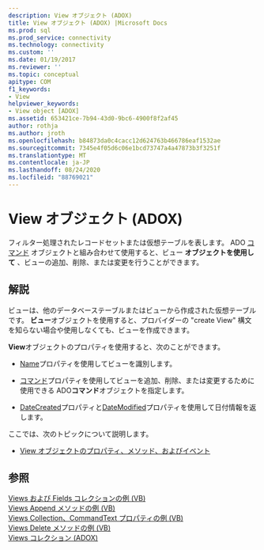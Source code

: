 ```yaml
---
description: View オブジェクト (ADOX)
title: View オブジェクト (ADOX) |Microsoft Docs
ms.prod: sql
ms.prod_service: connectivity
ms.technology: connectivity
ms.custom: ''
ms.date: 01/19/2017
ms.reviewer: ''
ms.topic: conceptual
apitype: COM
f1_keywords:
- View
helpviewer_keywords:
- View object [ADOX]
ms.assetid: 653421ce-7b94-43d0-9bc6-4900f8f2af45
author: rothja
ms.author: jroth
ms.openlocfilehash: b84873da0c4cacc12d624763b466786eaf1532ae
ms.sourcegitcommit: 7345e4f05d6c06e1bcd73747a4a47873b3f3251f
ms.translationtype: MT
ms.contentlocale: ja-JP
ms.lasthandoff: 08/24/2020
ms.locfileid: "88769021"
---
```

# <a name="view-object-adox"></a>View オブジェクト (ADOX)
フィルター処理されたレコードセットまたは仮想テーブルを表します。 ADO [コマンド](../ado-api/command-object-ado.md) オブジェクトと組み合わせて使用すると、ビュー **オブジェクトを使用して** 、ビューの追加、削除、または変更を行うことができます。  
  
## <a name="remarks"></a>解説  
 ビューは、他のデータベーステーブルまたはビューから作成された仮想テーブルです。 **ビュー**オブジェクトを使用すると、プロバイダーの "create View" 構文を知らない場合や使用しなくても、ビューを作成できます。  
  
 **View**オブジェクトのプロパティを使用すると、次のことができます。  
  
-   [Name](./name-property-adox.md)プロパティを使用してビューを識別します。  
  
-   [コマンド](./command-property-adox.md)プロパティを使用してビューを追加、削除、または変更するために使用できる ADO**コマンド**オブジェクトを指定します。  
  
-   [DateCreated](./datecreated-property-adox.md)プロパティと[DateModified](./datemodified-property-adox.md)プロパティを使用して日付情報を返します。  
  
 ここでは、次のトピックについて説明します。  
  
-   [View オブジェクトのプロパティ、メソッド、およびイベント](./view-object-properties-methods-and-events.md)  
  
## <a name="see-also"></a>参照  
 [Views および Fields コレクションの例 (VB)](./views-and-fields-collections-example-vb.md)   
 [Views Append メソッドの例 (VB)](./views-append-method-example-vb.md)   
 [Views Collection、CommandText プロパティの例 (VB)](./views-collection-commandtext-property-example-vb.md)   
 [Views Delete メソッドの例 (VB)](./views-delete-method-example-vb.md)   
 [Views コレクション (ADOX)](./views-collection-adox.md)